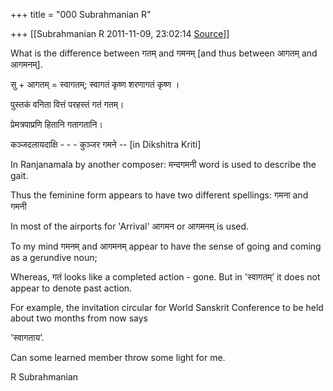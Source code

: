 +++
title = "000 Subrahmanian R"

+++
[[Subrahmanian R	2011-11-09, 23:02:14 [Source](https://groups.google.com/g/samskrita/c/0abs1Vn2oCc)]]



What is the difference between गतम् and गमनम् \[and thus between आगतम् and आगमनम्\].

सु + आगतम् = स्वागतम्; स्वागतं कृष्ण शरणागतं कृष्ण ।

पुस्तकं वनिता वित्तं परहस्तं गतं गतम्।

प्रेमत्रपाप्रणि हितानि गतागतानि।

कञ्जदलायदाक्षि - - - कुञ्जर गमने -- \[in Dikshitra Kriti\]

In Ranjanamala by another composer: मन्दगमनी word is used to describe the gait.

Thus the feminine form appears to have two different spellings: गमना and गमनी

In most of the airports for 'Arrival' आगमन or आगमनम् is used.

To my mind गमनम् and आगमनम् appear to have the sense of going and coming as a gerundive noun;

Whereas, गतं looks like a completed action - gone. But in 'स्वागतम्’ it does not appear to denote past action.

For example, the invitation circular for World Sanskrit Conference to be held about two months from now says

'स्वागताय’.

Can some learned member throw some light for me.

R Subrahmanian


